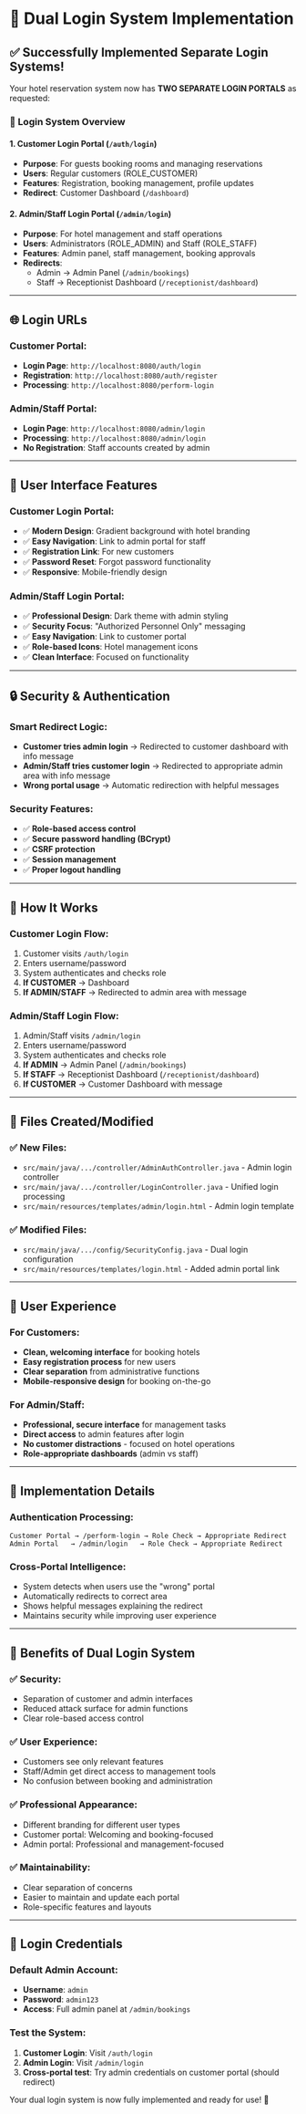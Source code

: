 # 🔐 Dual Login System Implementation

## ✅ Successfully Implemented Separate Login Systems!

Your hotel reservation system now has **TWO SEPARATE LOGIN PORTALS** as requested:

### 🎯 Login System Overview

#### 1. **Customer Login Portal** (`/auth/login`)
- **Purpose**: For guests booking rooms and managing reservations
- **Users**: Regular customers (ROLE_CUSTOMER)
- **Features**: Registration, booking management, profile updates
- **Redirect**: Customer Dashboard (`/dashboard`)

#### 2. **Admin/Staff Login Portal** (`/admin/login`)
- **Purpose**: For hotel management and staff operations
- **Users**: Administrators (ROLE_ADMIN) and Staff (ROLE_STAFF)
- **Features**: Admin panel, staff management, booking approvals
- **Redirects**:
  - Admin → Admin Panel (`/admin/bookings`)
  - Staff → Receptionist Dashboard (`/receptionist/dashboard`)

---

## 🌐 Login URLs

### Customer Portal:
- **Login Page**: `http://localhost:8080/auth/login`
- **Registration**: `http://localhost:8080/auth/register`
- **Processing**: `http://localhost:8080/perform-login`

### Admin/Staff Portal:
- **Login Page**: `http://localhost:8080/admin/login`
- **Processing**: `http://localhost:8080/admin/login`
- **No Registration**: Staff accounts created by admin

---

## 🎨 User Interface Features

### Customer Login Portal:
- ✅ **Modern Design**: Gradient background with hotel branding
- ✅ **Easy Navigation**: Link to admin portal for staff
- ✅ **Registration Link**: For new customers
- ✅ **Password Reset**: Forgot password functionality
- ✅ **Responsive**: Mobile-friendly design

### Admin/Staff Login Portal:
- ✅ **Professional Design**: Dark theme with admin styling
- ✅ **Security Focus**: "Authorized Personnel Only" messaging
- ✅ **Easy Navigation**: Link to customer portal
- ✅ **Role-based Icons**: Hotel management icons
- ✅ **Clean Interface**: Focused on functionality

---

## 🔒 Security & Authentication

### Smart Redirect Logic:
- **Customer tries admin login** → Redirected to customer dashboard with info message
- **Admin/Staff tries customer login** → Redirected to appropriate admin area with info message
- **Wrong portal usage** → Automatic redirection with helpful messages

### Security Features:
- ✅ **Role-based access control**
- ✅ **Secure password handling (BCrypt)**
- ✅ **CSRF protection**
- ✅ **Session management**
- ✅ **Proper logout handling**

---

## 🚀 How It Works

### Customer Login Flow:
1. Customer visits `/auth/login`
2. Enters username/password
3. System authenticates and checks role
4. **If CUSTOMER** → Dashboard
5. **If ADMIN/STAFF** → Redirected to admin area with message

### Admin/Staff Login Flow:
1. Admin/Staff visits `/admin/login`
2. Enters username/password
3. System authenticates and checks role
4. **If ADMIN** → Admin Panel (`/admin/bookings`)
5. **If STAFF** → Receptionist Dashboard (`/receptionist/dashboard`)
6. **If CUSTOMER** → Customer Dashboard with message

---

## 📁 Files Created/Modified

### ✅ New Files:
- `src/main/java/.../controller/AdminAuthController.java` - Admin login controller
- `src/main/java/.../controller/LoginController.java` - Unified login processing
- `src/main/resources/templates/admin/login.html` - Admin login template

### ✅ Modified Files:
- `src/main/java/.../config/SecurityConfig.java` - Dual login configuration
- `src/main/resources/templates/login.html` - Added admin portal link

---

## 🎯 User Experience

### For Customers:
- **Clean, welcoming interface** for booking hotels
- **Easy registration process** for new users
- **Clear separation** from administrative functions
- **Mobile-responsive design** for booking on-the-go

### For Admin/Staff:
- **Professional, secure interface** for management tasks
- **Direct access** to admin features after login
- **No customer distractions** - focused on hotel operations
- **Role-appropriate dashboards** (admin vs staff)

---

## 🔧 Implementation Details

### Authentication Processing:
```
Customer Portal → /perform-login → Role Check → Appropriate Redirect
Admin Portal   → /admin/login   → Role Check → Appropriate Redirect
```

### Cross-Portal Intelligence:
- System detects when users use the "wrong" portal
- Automatically redirects to correct area
- Shows helpful messages explaining the redirect
- Maintains security while improving user experience

---

## 🎉 Benefits of Dual Login System

### ✅ **Security**:
- Separation of customer and admin interfaces
- Reduced attack surface for admin functions
- Clear role-based access control

### ✅ **User Experience**:
- Customers see only relevant features
- Staff/Admin get direct access to management tools
- No confusion between booking and administration

### ✅ **Professional Appearance**:
- Different branding for different user types
- Customer portal: Welcoming and booking-focused
- Admin portal: Professional and management-focused

### ✅ **Maintainability**:
- Clear separation of concerns
- Easier to maintain and update each portal
- Role-specific features and layouts

---

## 🔐 Login Credentials

### Default Admin Account:
- **Username**: `admin`
- **Password**: `admin123`
- **Access**: Full admin panel at `/admin/bookings`

### Test the System:
1. **Customer Login**: Visit `/auth/login`
2. **Admin Login**: Visit `/admin/login`
3. **Cross-portal test**: Try admin credentials on customer portal (should redirect)

Your dual login system is now fully implemented and ready for use! 🎉